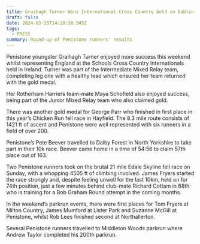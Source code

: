 ```yaml
---
title: Graihagh Turner Wins International Cross Country Gold in Dublin
draft: false
date: 2024-03-25T14:28:38.545Z
tags:
  - PRESS
summary: Round-up of Penistone runners' results
---
```

Penistone youngster Graihagh Turner enjoyed more success this weekend whilst representing England at the Schools Cross Country Internationals held in Ireland. Turner was part of the Intermediate Mixed Relay team, completing leg one with a healthy lead which ensured her team returned with the gold medal.

Her Rotherham Harriers team-mate Maya Schofield also enjoyed success, being part of the Junior Mixed Relay team who also claimed gold.

There was another gold medal for George Parr who finished in first place in this year’s Chicken Run fell race in Hayfield. The 8.3 mile route consists of 1421 ft of ascent and Penistone were well represented with six runners in a field of over 200.

Penistone’s Pete Beever travelled to Dalby Forest in North Yorkshire to take part in their 10k race. Beever came home in a time of 54:56 to claim 57th place out of 163.

Two Penistone runners took on the brutal 21 mile Edale Skyline fell race on Sunday, with a whopping 4505 ft of climbing involved. James Fryers started the race strongly and, despite feeling unwell for the last 10km, held on for 74th position, just a few minutes behind club-mate Richard Cottam in 68th who is training for a Bob Graham Round attempt in the coming months.

In the weekend’s parkrun events, there were first places for Tom Fryers at Milton Country, James Mumford at Lister Park and Suzanne McGill at Penistone, whilst Rob Lees finished second at Northallerton.

Several Penistone runners travelled to Middleton Woods parkrun where Andrew Taylor completed his 200th parkrun.